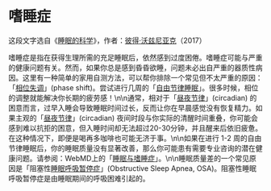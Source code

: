 # 嗜睡症

这段文字选自《[睡眠的科学](https://supermemo.guru/wiki/Science_of_sleep)》，作者：[彼得·沃兹尼亚克](https://supermemo.guru/wiki/Piotr_Wozniak)（2017）

嗜睡症是指在获得生理所需的充足睡眠后，依然感到过度困倦。嗜睡症可能与严重的健康问题有关。然而，如果你总是感到昏昏欲睡，问题未必出自严重的器质性病因。这里有一种简单的家用自测方法，可以帮你排除一个常见但不太严重的原因：「[相位失调](https://supermemo.guru/wiki/Good_sleep,_good_learning,_good_life:_Glossary#phase_shift)」(phase shift)。尝试进行几周的「[自由节律睡眠](https://supermemo.guru/wiki/Formula_for_good_sleep:_free_running_sleep)」。很多时候，相位的调整就能解决你长期的疲劳感！\n\n通常，相对于「[昼夜节律](https://supermemo.guru/wiki/Good_sleep,_good_learning,_good_life:_Glossary#circadian_sleep_component)」(circadian) 的困意而言，过早入睡会导致睡眠时间过长，反而让你在早晨感觉没有恢复精力。如果主观的「[昼夜节律](https://supermemo.guru/wiki/Good_sleep,_good_learning,_good_life:_Glossary#circadian_sleep_component)」(circadian) 夜间时段与你实际的清醒时间重叠，你可能会感到难以抗拒的困意，但入睡时间却无法超过20-30分钟，并且醒来后依旧疲惫。在这种情况下，即便是喝再多咖啡也可能无济于事。\n\n如果在进行 1-2 周的自由节律睡眠后，你的睡眠质量没有显著改善，那么你可能患有需要专业咨询的潜在健康问题。请参阅：WebMD上的「[睡眠与嗜睡症](http://www.webmd.com/sleep-disorders/guide/hypersomnia)」。\n\n睡眠质量差的一个常见原因是「阻塞性[睡眠呼吸暂停症](https://supermemo.guru/wiki/Good_sleep,_good_learning,_good_life:_Glossary#sleep_apnea)」(Obstructive Sleep Apnea, OSA)。阻塞性睡眠呼吸暂停症是由睡眠期间的呼吸困难引起的。